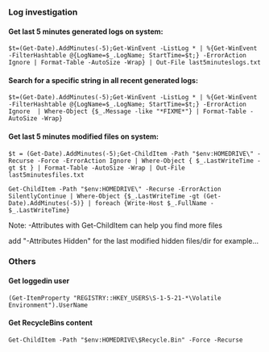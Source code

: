 ### Log investigation

#### Get last 5 minutes generated logs on system:

`$t=(Get-Date).AddMinutes(-5);Get-WinEvent -ListLog * | %{Get-WinEvent -FilterHashtable @{LogName=$_.LogName; StartTime=$t;} -ErrorAction Ignore | Format-Table -AutoSize -Wrap} | Out-File last5minuteslogs.txt`

#### Search for a specific string in all recent generated logs:

`$t=(Get-Date).AddMinutes(-5);Get-WinEvent -ListLog * | %{Get-WinEvent -FilterHashtable @{LogName=$_.LogName; StartTime=$t;} -ErrorAction Ignore  | Where-Object {$_.Message -like "*FIXME*"} | Format-Table -AutoSize -Wrap}` 

####  Get last 5 minutes modified files on system:

`$t = (Get-Date).AddMinutes(-5);Get-ChildItem -Path "$env:HOMEDRIVE\" -Recurse -Force -ErrorAction Ignore | Where-Object { $_.LastWriteTime -gt $t } | Format-Table -AutoSize -Wrap | Out-File last5minutesfiles.txt`

`Get-ChildItem -Path "$env:HOMEDRIVE\" -Recurse -ErrorAction SilentlyContinue | Where-Object {$_.LastWriteTime -gt (Get-Date).AddMinutes(-5)} | foreach {Write-Host $_.FullName - $_.LastWriteTime}`

Note:  -Attributes with Get-ChildItem can help you find more files

add "-Attributes Hidden" for the last modified hidden files/dir for example...

### Others

#### Get loggedin user

`(Get-ItemProperty "REGISTRY::HKEY_USERS\S-1-5-21-*\Volatile Environment").UserName`

#### Get RecycleBins content
`Get-ChildItem -Path "$env:HOMEDRIVE\$Recycle.Bin" -Force -Recurse`
